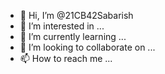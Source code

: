 - 👋 Hi, I’m @21CB42Sabarish
- 👀 I’m interested in ...
- 🌱 I’m currently learning ...
- 💞️ I’m looking to collaborate on ...
- 📫 How to reach me ...

<!---
21CB42Sabarish/21CB42Sabarish is a ✨ special ✨ repository because its `README.md` (this file) appears on your GitHub profile.
You can click the Preview link to take a look at your changes.
--->
